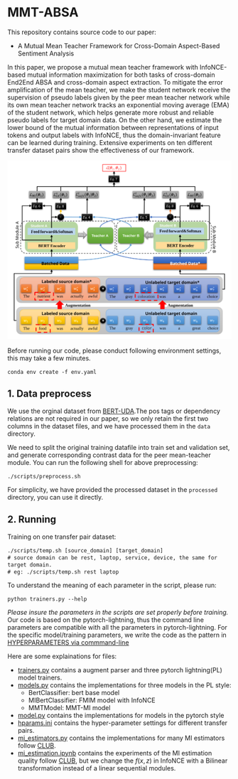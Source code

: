 # MMT-ABSA
This repository contains source code to our paper:
- A Mutual Mean Teacher Framework for Cross-Domain Aspect-Based Sentiment Analysis

In this paper, we propose a mutual mean teacher framework with InfoNCE-based mutual information maximization for both tasks of cross-domain End2End ABSA and cross-domain aspect extraction. To mitigate the error amplification of the mean teacher, we make the student network receive the supervision of pseudo labels given by the peer mean teacher network while its own mean teacher network tracks an exponential moving average (EMA) of the student network, which helps generate more robust and reliable pseudo
labels for target domain data. On the other hand, we estimate the lower bound of the mutual information between representations of input tokens and output labels with InfoNCE, thus the domain-invariant feature can be learned during training. Extensive experiments on ten different transfer dataset pairs show the effectiveness of our framework.

<div align=center><img src="./framework.svg"></div>

Before running our code, please conduct following environment settings, this may take a few minutes.
```shell
conda env create -f env.yaml
```
## 1. Data preprocess
We use the orginal dataset from [BERT-UDA](https://github.com/NUSTM/BERT-UDA).The pos tags or dependency relations are not required in our paper, so we only retain the first two columns in the dataset files, and we have processed them in the `data` directory. 

We need to split the original training datafile into train set and validation set, and generate corresponding contrast data for the peer mean-teacher module. You can run the following shell for above preprocessing:
```shell
./scripts/preprocess.sh
```
For simplicity, we have provided the processed dataset in the `processed` directory, you can use it directly.
## 2. Running
Training on one transfer pair dataset:
```shell
./scripts/temp.sh [source_domain] [target_domain]
# source domain can be rest, laptop, service, device, the same for target domain.
# eg: ./scripts/temp.sh rest laptop
```
To understand the meaning of each parameter in the script, please run:
```shell
python trainers.py --help
```
<i>Please insure the parameters in the scripts are set properly before training.</i> Our code is based on the pytorch-lightning, thus the command line parameters are compatible with all the parameters in pytorch-lightning. For the specific model/training parameters, we write the code as the pattern in [HYPERPARAMETERS via commmand-line](https://lightning.ai/docs/pytorch/1.6.0/common/hyperparameters.html)

Here are some explainations for files:

- [trainers.py](./trainers.py) contains a augment parser and three pytorch lightning(PL) model trainers.
- [models.py](./models.py) contains the implementations for three models in the PL style:
    - BertClassifier: bert base model
    - MIBertClassifier: FMIM model with InfoNCE
    - MMTModel: MMT-MI model
- [model.py](./model.py) contains the implementations for models in the pytorch style
- [hparams.ini](./hparams.ini) contains the hyper-parameter settings for different transfer pairs.
- [mi_estimators.py](./mi_estimators.py) contains the implementations for many MI estimators follow [CLUB](https://github.com/Linear95/CLUB/blob/master/mi_estimators.py).
- [mi_estimation.ipynb](./mi_estimation.ipynb) contains the experiments of the MI estimation quality follow [CLUB](https://github.com/Linear95/CLUB/blob/master/mi_estimation.ipynb), but we change the $f(x, z)$ in InfoNCE with a Bilinear transformation instead of a linear sequential modules.

